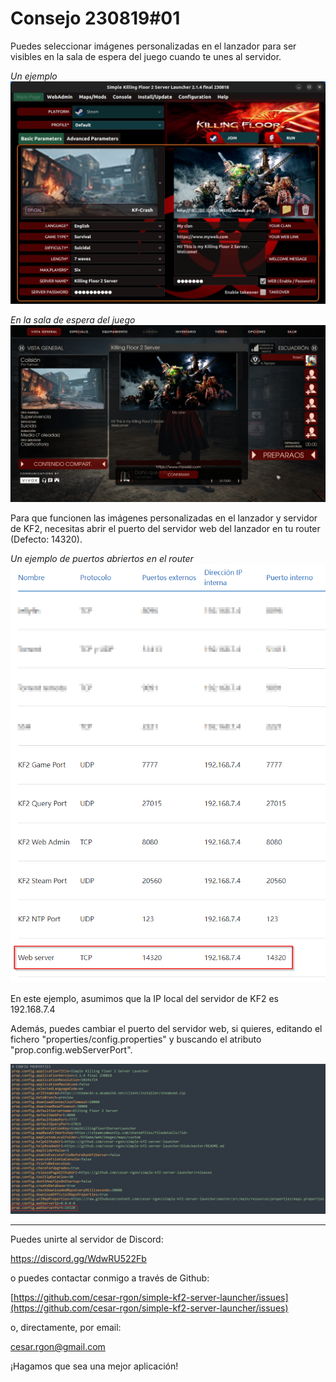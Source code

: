 # Consejo 230819#01

Puedes seleccionar imágenes personalizadas en el lanzador para ser visibles en la sala de espera del juego cuando  te unes al servidor.

*Un ejemplo*
![Launcher screenshot](../../doc/images/screenshot14.png)

*En la sala de espera del juego*
![Launcher screenshot](../../doc/images/screenshot-in-game2.jpg)

Para que funcionen las imágenes personalizadas en el lanzador y servidor de KF2, necesitas abrir el puerto del servidor web del lanzador en tu router (Defecto: 14320).

*Un ejemplo de puertos abriertos en el router*
![Launcher screenshot](../images/tip3-01.png)

En este ejemplo, asumimos que la IP local del servidor de KF2 es 192.168.7.4

Además, puedes cambiar el puerto del servidor web, si quieres, editando el fichero "properties/config.properties" y buscando el atributo "prop.config.webServerPort".

![Launcher screenshot](../images/tip3-02.png)

---

Puedes unirte al servidor de Discord:

https://discord.gg/WdwRU522Fb

o puedes contactar conmigo a través de Github:

[https://github.com/cesar-rgon/simple-kf2-server-launcher/issues](https://github.com/cesar-rgon/simple-kf2-server-launcher/issues)

o, directamente, por email:

[cesar.rgon@gmail.com](mailto:cesar.rgon@gmail.com)

¡Hagamos que sea una mejor aplicación!